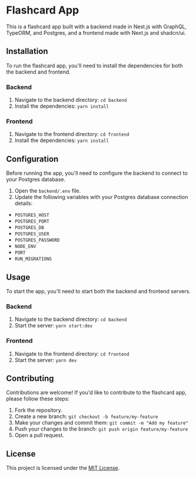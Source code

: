 # Flashcard App

This is a flashcard app built with a backend made in Nest.js with GraphQL, TypeORM, and Postgres, and a frontend made with Next.js and shadcn/ui.

## Installation

To run the flashcard app, you'll need to install the dependencies for both the backend and frontend.

### Backend

1. Navigate to the backend directory: `cd backend`
2. Install the dependencies: `yarn install`

### Frontend

1. Navigate to the frontend directory: `cd frontend`
2. Install the dependencies: `yarn install`

## Configuration

Before running the app, you'll need to configure the backend to connect to your Postgres database.

1. Open the `backend/.env` file.
2. Update the following variables with your Postgres database connection details:

- `POSTGRES_HOST`
- `POSTGRES_PORT`
- `POSTGRES_DB`
- `POSTGRES_USER`
- `POSTGRES_PASSWORD`
- `NODE_ENV`
- `PORT`
- `RUN_MIGRATIONS`

## Usage

To start the app, you'll need to start both the backend and frontend servers.

### Backend

1. Navigate to the backend directory: `cd backend`
2. Start the server: `yarn start:dev`

### Frontend

1. Navigate to the frontend directory: `cd frontend`
2. Start the server: `yarn dev`

## Contributing

Contributions are welcome! If you'd like to contribute to the flashcard app, please follow these steps:

1. Fork the repository.
2. Create a new branch: `git checkout -b feature/my-feature`
3. Make your changes and commit them: `git commit -m "Add my feature"`
4. Push your changes to the branch: `git push origin feature/my-feature`
5. Open a pull request.

## License

This project is licensed under the [MIT License](LICENSE).
